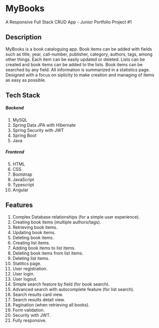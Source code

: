 # MyBooks
A Responsive Full Stack CRUD App - Junior Portfolio Project #1

## Description
MyBooks is a book cataloguing app. Book items can be added with fields such as title, year, call-number, publisher, category, authors, tags, among other things.
Each item can be easily updated or deleted. Lists can be created and book items can be added to the lists. Book items can be searched by any field. All information is summarized in a statistics page. Designed with a focus on siplicity to make creation and managing of items as easy as possible.

## Tech Stack
##### Backend
1. MySQL
2. Spring Data JPA with Hibernate
3. Spring Security with JWT
3. Spring Boot
4. Java

##### Frontend
5. HTML
6. CSS
7. Bootstrap
8. JavaScript
9. Typescript
10. Angular

## Features
1. Complex Database relationships (for a simple user experience).
2. Creating book items (multiple authors/tags).
3. Retrieving book items.
4. Updating book items.
5. Deleting book items. 
6. Creating list items.
7. Adding book items to list items.
8. Deleting book items from list items.
9. Deleting list items.
10. Statitics page.
11. User registration.
12. User login.
13. User logout.
14. Simple search feature by field (for book search).
15. Advanced search with autocomplete feature (for list search).
16. Search results card view.
17. Search results detail view.
18. Pagination (when retrieving all books).
19. Form validation.
20. Security with JWT.
21. Fully responsive.










